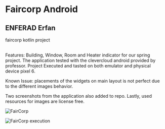 # Faircorp Android

## ENFERAD Erfan

faircorp kotlin project

</br>
Features: Building, Window, Room and Heater indicator for our spring project.
The application tested with the clevercloud android provided by professor.
Project Executed and tasted on both emulator and physical device pixel 6.

Known Issue: placements of the widgets on main layout is not perfect due to the different images behavior.

Two screenshots from the application also added to repo.
Lastly, used resources for images are license free.

![FairCorp](https://user-images.githubusercontent.com/17174907/204543438-70ac0234-de27-46a7-bec1-06bad368946f.png)

![FairCorp execution](https://user-images.githubusercontent.com/17174907/204543442-884d690f-0622-4a76-8027-2107ba0d5843.png)

